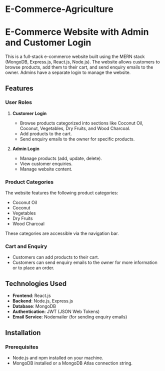 # E-Commerce-Agriculture
# E-Commerce Website with Admin and Customer Login

This is a full-stack e-commerce website built using the MERN stack (MongoDB, Express.js, React.js, Node.js). The website allows customers to browse products, add them to their cart, and send enquiry emails to the owner. Admins have a separate login to manage the website.

## Features

### User Roles
1. **Customer Login**
   - Browse products categorized into sections like Coconut Oil, Coconut, Vegetables, Dry Fruits, and Wood Charcoal.
   - Add products to the cart.
   - Send enquiry emails to the owner for specific products.

2. **Admin Login**
   - Manage products (add, update, delete).
   - View customer enquiries.
   - Manage website content.

### Product Categories
The website features the following product categories:
- Coconut Oil
- Coconut
- Vegetables
- Dry Fruits
- Wood Charcoal

These categories are accessible via the navigation bar.

### Cart and Enquiry
- Customers can add products to their cart.
- Customers can send enquiry emails to the owner for more information or to place an order.

## Technologies Used
- **Frontend**: React.js
- **Backend**: Node.js, Express.js
- **Database**: MongoDB
- **Authentication**: JWT (JSON Web Tokens)
- **Email Service**: Nodemailer (for sending enquiry emails)

## Installation

### Prerequisites
- Node.js and npm installed on your machine.
- MongoDB installed or a MongoDB Atlas connection string.

